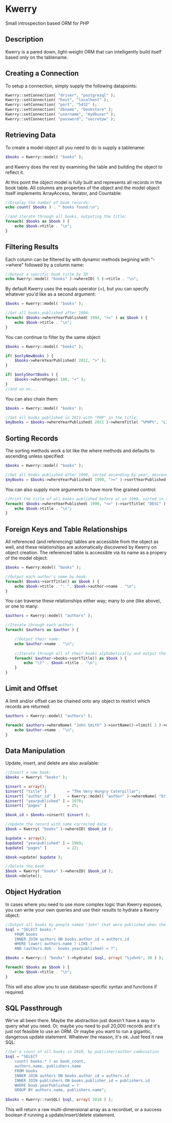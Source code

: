 Kwerry
=========

Small introspection based ORM for PHP

Description
-----------

Kwerry is a pared down, light-weight ORM that can intelligently build itself based only on the tablename.

Creating a Connection
---------------------

To setup a connection, simply supply the following datapoints:

```php
Kwerry::setConnection( "driver", "postgresql" );
Kwerry::setConnection( "host", "localhost" );
Kwerry::setConnection( "port", "5432" );
Kwerry::setConnection( "dbname", "bookstore" );
Kwerry::setConnection( "username", "mydbuser" );
Kwerry::setConnection( "password", "secretpw" );
```

Retrieving Data
---------------

To create a model object all you need to do is supply a tablename:

```php
$books = Kwerry::model( "books" );
```
and Kwerry does the rest by examining the table and building the object to reflect it.

At this point the object model is fully built and represents all records in the book table. All columns are properties of the object and the model object itself implements ArrayAccess, Iterator, and Countable:

```php
//Display the number of book records:
echo count( $books ) . " books found:\n";

//and iterate through all books, outputing the title:
foreach( $books as $book ) {
	echo $book->title . "\n";
}
```

Filtering Results
-----------------

Each column can be filtered by with dynamic methods begining with "->where" followed by a column name:

```php
//Output a specific book title by ID
echo Kwerry::model( "books" )->whereID( 5 )->title . "\n";
```

By default Kwerry uses the equals operator (=), but you can specify whatever you'd like as a second argument:

```php
$books = Kwerry::model( "books" );

//Get all books published after 1994:
foreach( $books->whereYearPublished( 1994, ">=" ) as $book ) {
	echo $book->title . "\n";
}
```

You can continue to filter by the same object:

```php
$books = Kwerry::model( "books" );

if( $onlyNewBooks ) {
	$books->whereYearPublished( 2012, ">" );
}

if( $onlyShortBooks ) {
	$books->wherePages( 100, "<" );
}
//and so on...
```

You can also chain them:

```php
$books = Kwerry::model( "books" );

//Get all books published in 2011 with "PHP" in the title:
$myBooks = $books->whereYearPublished( 2011 )->whereTitle( "%PHP%", "LIKE" );
```


Sorting Records
---------------

The sorting methods work a lot like the where methods and defaults to ascending unless specified:

```php
$books = Kwerry::model( "books" );

//Get all books published after 1990, sorted ascending by year, descending by title:
$myBooks = $books->whereYearPublished( 1990, ">=" )->sortYearPublished()->sortTitle( "DESC" );
```

You can also supply more arguments to have more fine grained control:

```php
//Print the title of all books published before or on 1990, sorted in reverse by Title:`
foreach( $books->whereYearPublished( 1990, "<=" )->sortTitle( "DESC" ) as $book ) {
	echo $book->title . "\n";
}
```

Foreign Keys and Table Relationships
------------------------------------

All referenced (and referencing) tables are accessible from the object as well, and these relationships are automatically discovered by Kwerry on object creation.  The referenced table is accessible via its name as a propery of the model object:

```php
$books = Kwerry:model( "books" );

//Output each author's name by book:
foreach( $books->sortTitle() as $book ) {
	echo $book->title . ": ". $book->author->name . "\n";
}
```

You can traverse these relationships either way; many to one (like above), or one to many:

```php
$authors = Kwerry::model( "authors" );

//Iterate through each author:
foreach( $authors as $author ) {

	//Output their name:
	echo $author->name . "\n";
	
	//Iterate through all of their books alphabetically and output the title:
	foreach( $author->books->sortTitle() as $book ) {
		echo "\t" . $book->title . "\n";
	}
}
```

Limit and Offset
----------------

A limit and/or offset can be chained onto any object to restrict which records are returned:

```php
$authors = Kwerry::model( "authors" );

foreach( $authors->whereName( "John Smith" )->sortName()->limit( 2 )->offset( 5 ) as $author ) {
	echo $author->name . "\n";
}
```
Data Manipulation
-----------------

Update, insert, and delete are also available:

```php
//Insert a new book:
$books = Kwerry( "books" );

$insert = array();
$insert[ "title" ]         = "The Very Hungry Caterpillar";
$insert[ "author_id" ]     = Kwerry::model( "author" )->whereName( "Eric Carle" )->id;
$insert[ "yearpublished" ] = 1970;
$insert[ "pages" ]         = 25;

$book_id = $books->insert( $insert );

//Update the record with some corrected data:
$book = Kwerry( "books" )->whereID( $book_id );

$update = array();
$update[ "yearpublished" ] = 1969;
$update[ "pages" ]         = 22;

$book->update( $update );

//Delete the book
$book = Kwerry( "books" )->whereID( $book_id );
$book->delete();
```

Object Hydration
----------------

In cases where you need to use more complex logic than Kwerry exposes, you can write your own queries and use their results to hydrate a Kwerry object:

```php
//Output all books by people named "John" that were published when the author was younger than 30:
$sql = "SELECT books.*
	FROM books
	INNER JOIN authors ON books.author_id = authors.id
	WHERE lower( authors.name ) LIKE ?
	AND (authors.dob - books.yearpublished) < ?";

$books = Kwerry::( "books" )->hydrate( $sql, array( "%john%", 30 ) );

foreach( $books as $book ) {
	echo $book->title . "\n";
}
```
This will also allow you to use database-specific syntax and functions if required.

SQL Passthrough
---------------

We've all been there. Maybe the abstraction just doesn't have a way to query what you need. Or, maybe you need to pull 20,000 records and it's just not feasible to use an ORM. Or maybe you want to run a gigantic, dangerous update statement. Whatever the reason, it's ok. Just feed it raw SQL:

```php
//Get a count of all books in 2010, by publisher/author combination
$sql = "SELECT
	count( books.* ) as book_count,
	authors.name, publishers.name
	FROM books
	INNER JOIN authors ON books.author_id = authors.id
	INNER JOIN publishers ON books.publisher_id = publishers.id
	WHERE book.yearPublished = ?
	GROUP BY authors.name, publishers.name";
	
$books = Kwerry::runSQL( $sql, array( 2010 ) );
```

This will return a raw multi-dimensional array as a recordset, or a success boolean if running a update/insert/delete statement.
